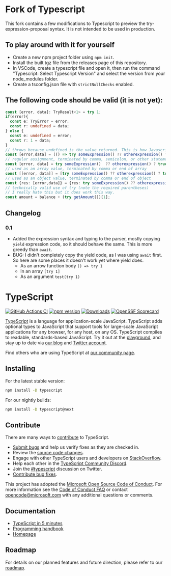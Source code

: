 # Fork of Typescript

This fork contains a few modifications to Typescript to preview the try-expression-proposal syntax. It is not intended to be used in production.

## To play around with it for yourself
- Create a new npm project folder using `npm init`.
- Install the built tgz file from the releases page of this repository.
- In VSCode, create a typescript file and open it, then run the command "Typescript: Select Typescript Version" and select the version from your node_modules folder.
- Create a tsconfig.json file with `strictNullChecks` enabled.


## The following code should be valid (it is not yet):

```ts
const [error, data]: TryResult<1> = try 1;
if(error){
  const e: TryError = error;
  const r: undefined = data;
} else {
  const e: undefined = error;
  const r: 1 = data;
}
// throws because undefined is the value returned. This is how Javascript is designed.
const [error,data] = (() => try someExpression() ?? otherexpression() ? true : false, undefined)();
// regular assignment, terminated by comma, semicolon, or other statement.
const [error, data] = try someExpression()  ?? otherexpression() ? true : false;
// used as an array value, terminated by comma or end of array
const [[error, data]] = [try someExpression() ?? otherexpression() ? true : false];
// used as an object value, terminated by comma or end of object
const {res: [error,data]} = {res: try someExpression() ?? otherexpression() ? true : false}
// technically valid use of try (note the required parentheses)
// I really hate this but it does work this way.
const amount = balance + (try getAmount())[1];
```

## Changelog

### 0.1

- Added the expression syntax and typing to the parser, mostly copying `yield` expression code, so it should behave the same. This is more greedy than `await`. 
- BUG: I didn't completely copy the yield code, as I was using `await` first. So here are some places it doesn't work yet where yield does.
  - As an arrow function body `() => try 1`
  - In an array `[try 1]`
  - As an argument `test(try 1)`

# TypeScript

[![GitHub Actions CI](https://github.com/microsoft/TypeScript/workflows/CI/badge.svg)](https://github.com/microsoft/TypeScript/actions?query=workflow%3ACI)
[![npm version](https://badge.fury.io/js/typescript.svg)](https://www.npmjs.com/package/typescript)
[![Downloads](https://img.shields.io/npm/dm/typescript.svg)](https://www.npmjs.com/package/typescript)
[![OpenSSF Scorecard](https://api.securityscorecards.dev/projects/github.com/microsoft/TypeScript/badge)](https://securityscorecards.dev/viewer/?uri=github.com/microsoft/TypeScript)

[TypeScript](https://www.typescriptlang.org/) is a language for application-scale JavaScript. TypeScript adds optional types to JavaScript that support tools for large-scale JavaScript applications for any browser, for any host, on any OS. TypeScript compiles to readable, standards-based JavaScript. Try it out at the [playground](https://www.typescriptlang.org/play/), and stay up to date via [our blog](https://blogs.msdn.microsoft.com/typescript) and [Twitter account](https://twitter.com/typescript).

Find others who are using TypeScript at [our community page](https://www.typescriptlang.org/community/).

## Installing

For the latest stable version:

```bash
npm install -D typescript
```

For our nightly builds:

```bash
npm install -D typescript@next
```

## Contribute

There are many ways to [contribute](https://github.com/microsoft/TypeScript/blob/main/CONTRIBUTING.md) to TypeScript.

- [Submit bugs](https://github.com/microsoft/TypeScript/issues) and help us verify fixes as they are checked in.
- Review the [source code changes](https://github.com/microsoft/TypeScript/pulls).
- Engage with other TypeScript users and developers on [StackOverflow](https://stackoverflow.com/questions/tagged/typescript).
- Help each other in the [TypeScript Community Discord](https://discord.gg/typescript).
- Join the [#typescript](https://twitter.com/search?q=%23TypeScript) discussion on Twitter.
- [Contribute bug fixes](https://github.com/microsoft/TypeScript/blob/main/CONTRIBUTING.md).

This project has adopted the [Microsoft Open Source Code of Conduct](https://opensource.microsoft.com/codeofconduct/). For more information see
the [Code of Conduct FAQ](https://opensource.microsoft.com/codeofconduct/faq/) or contact [opencode@microsoft.com](mailto:opencode@microsoft.com)
with any additional questions or comments.

## Documentation

- [TypeScript in 5 minutes](https://www.typescriptlang.org/docs/handbook/typescript-in-5-minutes.html)
- [Programming handbook](https://www.typescriptlang.org/docs/handbook/intro.html)
- [Homepage](https://www.typescriptlang.org/)

## Roadmap

For details on our planned features and future direction, please refer to our [roadmap](https://github.com/microsoft/TypeScript/wiki/Roadmap).
